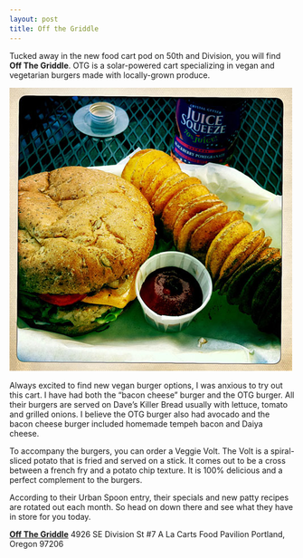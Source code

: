 ```yaml
---
layout: post
title: Off the Griddle
---
```

Tucked away in the new food cart pod on 50th and Division, you will find **Off The Griddle**. OTG is a solar-powered cart specializing in vegan and vegetarian burgers made with locally-grown produce.

<div class="image-block">
  <img src="/images/posts/otg2.jpg" alt="Photo of the OTG Burger" />
</div>

Always excited to find new vegan burger options, I was anxious to try out this cart. I have had both the &#8220;bacon cheese&#8221; burger and the OTG burger. All their burgers are served on Dave&#8217;s Killer Bread usually with lettuce, tomato and grilled onions. I believe the OTG burger also had avocado and the bacon cheese burger included homemade tempeh bacon and Daiya cheese.

To accompany the burgers, you can order a Veggie Volt. The Volt is a spiral-sliced potato that is fried and served on a stick. It comes out to be a cross between a french fry and a potato chip texture. It is 100% delicious and a perfect complement to the burgers.

According to their Urban Spoon entry, their specials and new patty recipes are rotated out each month. So head on down there and see what they have in store for you today.

**[Off The Griddle](https://www.facebook.com/offthegriddle)**
4926 SE Division St #7
A La Carts Food Pavilion
Portland, Oregon 97206